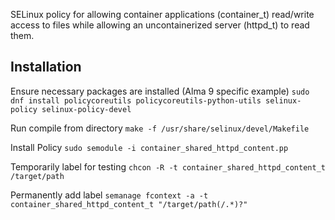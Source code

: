 SELinux policy for allowing container applications (container_t) read/write access to files while allowing an uncontainerized server (httpd_t) to read them.

Installation
------------
Ensure necessary packages are installed (Alma 9 specific example)
`sudo dnf install policycoreutils policycoreutils-python-utils selinux-policy selinux-policy-devel`

Run compile from directory
`make -f /usr/share/selinux/devel/Makefile`

Install Policy
`sudo semodule -i container_shared_httpd_content.pp`

Temporarily label for testing
`chcon -R -t container_shared_httpd_content_t /target/path`

Permanently add label
`semanage fcontext -a -t container_shared_httpd_content_t "/target/path(/.*)?"`


